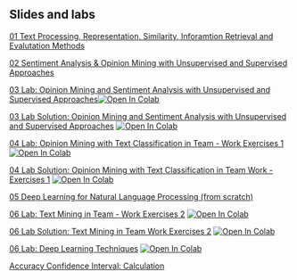 ## Slides and labs

[01 Text Processing, Representation, Similarity, Inforamtion Retrieval and Evalutation Methods](https://www.dropbox.com/s/vnb8a37t458ks9x/1_text_processing_text_mining_unit_master_in_data_science.pdf?dl=0)

[02 Sentiment Analysis & Opinion Mining with Unsupervised and Supervised Approaches](https://www.dropbox.com/s/zu0pfnvlqon94s7/3_opinion_mining_text_mining_unit_master_in_data_science.pdf?dl=0)

[03 Lab: Opinion Mining and Sentiment Analysis with Unsupervised and Supervised Approaches](https://github.com/unibodatascience/BBS-DeepTextMining/blob/c871ad61a9e3f86fe9d272865e2a0740045c8fc0/05%20-%20Opinion%20Mining%20&%20Sentiment%20Analysis/1_opinion_lab.ipynb)[![Open In Colab](https://colab.research.google.com/assets/colab-badge.svg)](https://colab.research.google.com/github/unibodatascience/BBS-DeepTextMining/blob/c871ad61a9e3f86fe9d272865e2a0740045c8fc0/05%20-%20Opinion%20Mining%20&%20Sentiment%20Analysis/1_opinion_lab.ipynb)
   
[03 Lab Solution: Opinion Mining and Sentiment Analysis with Unsupervised and Supervised Approaches](https://github.com/unibodatascience/BBS-DeepTextMining/blob/c871ad61a9e3f86fe9d272865e2a0740045c8fc0/05%20-%20Opinion%20Mining%20&%20Sentiment%20Analysis/1_opinion_lab_with_solutions.ipynb) [![Open In Colab](https://colab.research.google.com/assets/colab-badge.svg)](https://colab.research.google.com/github/unibodatascience/BBS-DeepTextMining/blob/c871ad61a9e3f86fe9d272865e2a0740045c8fc0/05%20-%20Opinion%20Mining%20&%20Sentiment%20Analysis/1_opinion_lab_with_solutions.ipynb)

[04 Lab: Opinion Mining with Text Classification in Team - Work Exercises 1](https://github.com/unibodatascience/BBS-DeepTextMining/blob/4c6994d9a13c702681a5054af6c60c67bb94fb49/06%20-%20Opinion%20Mining%20Lab%20Exercises/Teamwork%201/text_mining_exercises.ipynb) [![Open In Colab](https://colab.research.google.com/assets/colab-badge.svg)](https://colab.research.google.com/github/unibodatascience/BBS-DeepTextMining/blob/4c6994d9a13c702681a5054af6c60c67bb94fb49/06%20-%20Opinion%20Mining%20Lab%20Exercises/Teamwork%201/text_mining_exercises.ipynb)

[04 Lab Solution: Opinion Mining with Text Classification in Team Work - Exercises 1](https://github.com/unibodatascience/BBS-DeepTextMining/blob/4c6994d9a13c702681a5054af6c60c67bb94fb49/06%20-%20Opinion%20Mining%20Lab%20Exercises/Teamwork%201/text_mining_exercises_solution.ipynb) [![Open In Colab](https://colab.research.google.com/assets/colab-badge.svg)](https://colab.research.google.com/github/unibodatascience/BBS-DeepTextMining/blob/4c6994d9a13c702681a5054af6c60c67bb94fb49/06%20-%20Opinion%20Mining%20Lab%20Exercises/Teamwork%201/text_mining_exercises_solution.ipynb)

[05 Deep Learning for Natural Language Processing (from scratch)](https://www.dropbox.com/s/lgltfi1m8n7m694/4_2021_22_deep_learning_in_nlp_part_1.pdf?dl=0)

[06 Lab: Text Mining in Team - Work Exercises 2](https://github.com/unibodatascience/BBS-DeepTextMining/blob/4c6994d9a13c702681a5054af6c60c67bb94fb49/06%20-%20Opinion%20Mining%20Lab%20Exercises/Teamwork%202/2a_opinion_lab_in_teams.ipynb) [![Open In Colab](https://colab.research.google.com/assets/colab-badge.svg)](https://colab.research.google.com/github/unibodatascience/BBS-DeepTextMining/blob/4c6994d9a13c702681a5054af6c60c67bb94fb49/06%20-%20Opinion%20Mining%20Lab%20Exercises/Teamwork%202/2a_opinion_lab_in_teams.ipynb)


[06 Lab Solution: Text Mining in Team Work Exercises 2](https://github.com/unibodatascience/BBS-DeepTextMining/blob/4c6994d9a13c702681a5054af6c60c67bb94fb49/06%20-%20Opinion%20Mining%20Lab%20Exercises/Teamwork%202/2b_opinion_lab_in_teams_solutions.ipynb) [![Open In Colab](https://colab.research.google.com/assets/colab-badge.svg)](https://colab.research.google.com/github/unibodatascience/BBS-DeepTextMining/blob/4c6994d9a13c702681a5054af6c60c67bb94fb49/06%20-%20Opinion%20Mining%20Lab%20Exercises/Teamwork%202/2b_opinion_lab_in_teams_solutions.ipynb)

[06 Lab: Deep Learning Techniques](https://github.com/unibodatascience/BBS-DeepTextMining/blob/4c6994d9a13c702681a5054af6c60c67bb94fb49/08%20-%20Opinion%20Mining%20&%20Sentiment%20Analysis%20Deep%20Learning%20Techniques/code/Opinion_Mining_&_Sentiment_Analysis_Deep_Learning_Techniques_Bologna_Business_School.ipynb) [![Open In Colab](https://colab.research.google.com/assets/colab-badge.svg)](https://colab.research.google.com/github/unibodatascience/BBS-DeepTextMining/blob/4c6994d9a13c702681a5054af6c60c67bb94fb49/08%20-%20Opinion%20Mining%20&%20Sentiment%20Analysis%20Deep%20Learning%20Techniques/code/Opinion_Mining_&_Sentiment_Analysis_Deep_Learning_Techniques_Bologna_Business_School.ipynb)

[Accuracy Confidence Interval: Calculation](https://github.com/unibodatascience/BBS-DeepTextMining/blob/d04190ad8e4d88f1314598f1bc35f4cf5b4151eb/ACCURACY%20CONFIDENCE%20INTERVAL%20-%20Calculation.xlsx)
